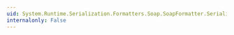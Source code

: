 ```yaml
---
uid: System.Runtime.Serialization.Formatters.Soap.SoapFormatter.Serialize(System.IO.Stream,System.Object,System.Runtime.Remoting.Messaging.Header[])
internalonly: False
---
```

